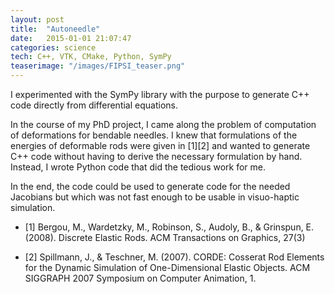```yaml
---
layout: post
title:  "Autoneedle"
date:   2015-01-01 21:07:47
categories: science
tech: C++, VTK, CMake, Python, SymPy 
teaserimage: "/images/FIPSI_teaser.png"
---
```


I experimented with the SymPy library with the purpose to generate C++ code directly from differential equations.

In the course of my PhD project, I came along the problem of computation of deformations for bendable needles. I knew that formulations of the energies of deformable rods were given in [1][2] and wanted to generate C++ code without having to derive the necessary formulation by hand. Instead, I wrote Python code that did the tedious work for me.

In the end, the code could be used to generate code for the needed Jacobians but which was not fast enough to be usable in visuo-haptic simulation.

* [1] Bergou, M., Wardetzky, M., Robinson, S., Audoly, B., & Grinspun, E. (2008). Discrete Elastic Rods. ACM Transactions on Graphics, 27(3)

* [2] Spillmann, J., & Teschner, M. (2007). CORDE: Cosserat Rod Elements for the Dynamic Simulation of One-Dimensional Elastic Objects. ACM SIGGRAPH 2007 Symposium on Computer Animation, 1.
